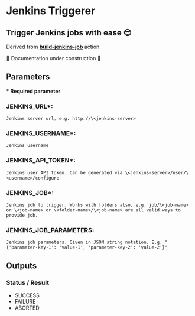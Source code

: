 # Jenkins Triggerer
## Trigger Jenkins jobs with ease 😎

Derived from [**build-jenkins-job**](https://github.com/GoldenspearLLC/build-jenkins-job) action.

🚧 Documentation under construction 🚧

## Parameters
**\* Required parameter**
### JENKINS_URL*:
    Jenkins server url, e.g. http://\<jenkins-server>
### JENKINS_USERNAME*:
    Jenkins username
### JENKINS_API_TOKEN*:
    Jenkins user API token. Can be generated via \<jenkins-server>/user/\<username>/configure
### JENKINS_JOB*:
    Jenkins job to trigger. Works with folders also, e.g. job/\<job-name> or \<job-name> or \<folder-name>/\<job-name> are all valid ways to provide job.
### JENKINS_JOB_PARAMETERS:
    Jenkins job parameters. Given in JSON string notation. E.g. "{'parameter-key-1': 'value-1', 'parameter-key-2': 'value-2'}"
    
## Outputs
### Status / Result
* SUCCESS
* FAILURE
* ABORTED